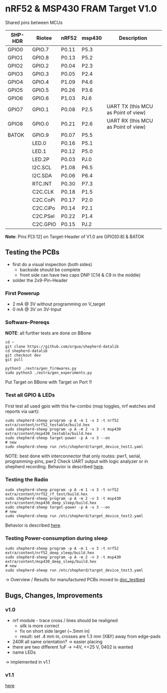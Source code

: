 # nRF52 & MSP430 FRAM Target V1.0

Shared pins between MCUs

| SHP-HDR | Riotee   | nRF52 | msp430 | Description                         |
|---------|----------|-------|--------|-------------------------------------|
| GPIO0   | GPIO.7   | P0.11 | P5.3   |                                     |
| GPIO1   | GPIO.8   | P0.13 | P5.2   |                                     |
| GPIO2   | GPIO.2   | P0.04 | P2.3   |                                     |
| GPIO3   | GPIO.3   | P0.05 | P2.4   |                                     |
| GPIO4   | GPIO.4   | P1.09 | P4.6   |                                     |
| GPIO5   | GPIO.5   | P0.26 | P3.6   |                                     |
| GPIO6   | GPIO.6   | P1.03 | PJ.6   |                                     |
| GPIO7   | GPIO.1   | P0.08 | P2.5   | UART TX (this MCU as Point of view) |
| GPIO8   | GPIO.0   | P0.21 | P2.6   | UART RX (this MCU as Point of view) |
| BATOK   | GPIO.9   | P0.07 | P5.5   |                                     |
|         | LED.0    | P0.16 | P5.1   |                                     |
|         | LED.1    | P0.12 | P5.0   |                                     |
|         | LED.2P   | P0.03 | PJ.0   |                                     |
|         | I2C.SCL  | P1.08 | P6.5   |                                     |
|         | I2C.SDA  | P0.06 | P6.4   |                                     |
|         | RTC.INT  | P0.30 | P7.3   |                                     |
|         | C2C.CLK  | P0.18 | P1.5   |                                     |
|         | C2C.CoPi | P0.17 | P2.0   |                                     |
|         | C2C.CiPo | P0.14 | P2.1   |                                     |
|         | C2C.PSel | P0.22 | P1.4   |                                     |
|         | C2C.GPIO | P0.15 | PJ.2   |                                     |

**Note**: Pins P[3:12] on Target-Header of V1.0 are GPIO[0:8] & BATOK

## Testing the PCBs

- first do a visual inspection (both sides)
  - backside should be complete
  - front side can have two caps DNP (C14 & C9 in the middle)
- solder the 2x9-Pin-Header

### First Powerup

- 2 mA @ 3V without programming on V_target
- 0 mA @ 3V on 3V-Input

### Software-Prereqs

**NOTE**: all further tests are done on BBone

```Shell
cd ~
git clone https://github.com/orgua/shepherd-datalib
cd shepherd-datalib
git checkout dev
git pull

python3 ./extra/gen_firmwares.py
sudo python3 ./extra/gen_experiments.py
```

Put Target on BBone with Target on Port 1!

### Test all GPIO & LEDs

First test all used gpio with this fw-combo (msp toggles, nrf watches and reports via uart):

```Shell
sudo shepherd-sheep program -p A -m 1 -v 3 -t nrf52 extra/content/nrf52_testable/build.hex
sudo shepherd-sheep program -p A -m 2 -v 3 -t msp430 extra/content/msp430_testable/build.hex
sudo shepherd-sheep target-power -p A -v 3 --on
# new
sudo shepherd-sheep run /etc/shepherd/target_device_test1.yaml
```

NOTE: best done with interconnector that only routes: pwr1, serial, programming-pins, pwr2
Check UART output with logic analyzer or in shepherd recording.
Behavior is described [here](https://github.com/orgua/shepherd-targets/tree/main/nrf52_testable).

### Testing the Radio

```Shell
sudo shepherd-sheep program -p A -m 1 -v 3 -t nrf52 extra/content/nrf52_rf_test/build.hex
sudo shepherd-sheep program -p A -m 2 -v 3 -t msp430 extra/content/msp430_deep_sleep/build.hex
sudo shepherd-sheep target-power -p A -v 3 --on
# new
sudo shepherd-sheep run /etc/shepherd/target_device_test2.yaml
```

Behavior is described [here](https://github.com/orgua/shepherd-targets/tree/main/nrf52_rf_test).

### Testing Power-consumption during sleep

```Shell
sudo shepherd-sheep program -p A -m 1 -v 3 -t nrf52 extra/content/nrf52_deep_sleep/build.hex
sudo shepherd-sheep program -p A -m 2 -v 3 -t msp430 extra/content/msp430_deep_sleep/build.hex
# new
sudo shepherd-sheep run /etc/shepherd/target_device_test3.yaml
```

-> Overview / Results for manufactured PCBs moved to [doc_testbed](https://github.com/orgua/shepherd_v2_planning/tree/main/doc_testbed)

## Bugs, Changes, Improvements

### v1.0

- nrf module - trace cross / lines should be realigned
  - silk is more correct
  - fix on short side larger (~.5mm in)
  - result: set .4 mm in, crosses are 1.3 mm (X&Y) away from edge-pads
- 240R all same orientation? -> easier placing
- there are two different 1uF -> >4V, <<25 V, 0402 is wanted
- name LEDs

-> implemented in v1.1


### v1.1

[here](https://github.com/orgua/shepherd-targets/tree/main/hardware/shepherd_nRF_FRAM_Target_v1.1)

